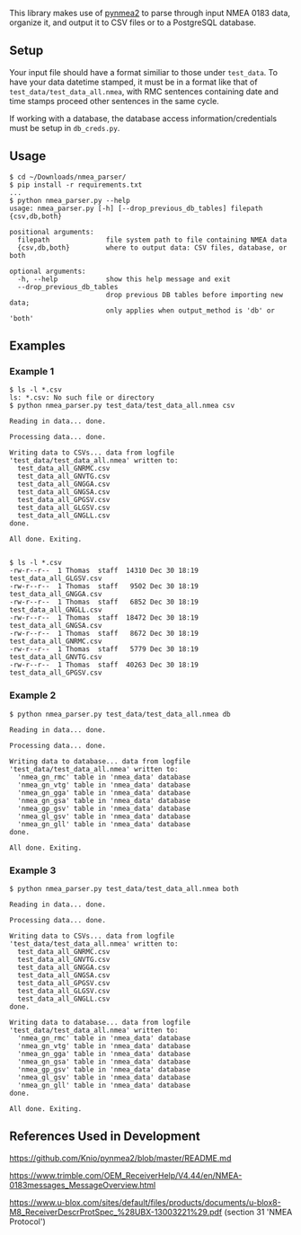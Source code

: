 This library makes use of [pynmea2](https://github.com/Knio/pynmea2) to parse through input NMEA 0183 data, organize it, and output it to CSV files or to a PostgreSQL database.

## Setup

Your input file should have a format similiar to those under `test_data`. To have your data datetime stamped, it must be in a format like that of `test_data/test_data_all.nmea`, with RMC sentences containing date and time stamps proceed other sentences in the same cycle.

If working with a database, the database access information/credentials must be setup in `db_creds.py`.


## Usage
```
$ cd ~/Downloads/nmea_parser/
$ pip install -r requirements.txt
...
$ python nmea_parser.py --help
usage: nmea_parser.py [-h] [--drop_previous_db_tables] filepath {csv,db,both}

positional arguments:
  filepath              file system path to file containing NMEA data
  {csv,db,both}         where to output data: CSV files, database, or both

optional arguments:
  -h, --help            show this help message and exit
  --drop_previous_db_tables
                        drop previous DB tables before importing new data;
                        only applies when output_method is 'db' or 'both'
```
## Examples
### Example 1
```
$ ls -l *.csv
ls: *.csv: No such file or directory
$ python nmea_parser.py test_data/test_data_all.nmea csv

Reading in data... done.

Processing data... done.

Writing data to CSVs... data from logfile 'test_data/test_data_all.nmea' written to:
  test_data_all_GNRMC.csv
  test_data_all_GNVTG.csv
  test_data_all_GNGGA.csv
  test_data_all_GNGSA.csv
  test_data_all_GPGSV.csv
  test_data_all_GLGSV.csv
  test_data_all_GNGLL.csv
done.

All done. Exiting.


$ ls -l *.csv
-rw-r--r--  1 Thomas  staff  14310 Dec 30 18:19 test_data_all_GLGSV.csv
-rw-r--r--  1 Thomas  staff   9502 Dec 30 18:19 test_data_all_GNGGA.csv
-rw-r--r--  1 Thomas  staff   6852 Dec 30 18:19 test_data_all_GNGLL.csv
-rw-r--r--  1 Thomas  staff  18472 Dec 30 18:19 test_data_all_GNGSA.csv
-rw-r--r--  1 Thomas  staff   8672 Dec 30 18:19 test_data_all_GNRMC.csv
-rw-r--r--  1 Thomas  staff   5779 Dec 30 18:19 test_data_all_GNVTG.csv
-rw-r--r--  1 Thomas  staff  40263 Dec 30 18:19 test_data_all_GPGSV.csv
```

### Example 2
```
$ python nmea_parser.py test_data/test_data_all.nmea db

Reading in data... done.

Processing data... done.

Writing data to database... data from logfile 'test_data/test_data_all.nmea' written to:
  'nmea_gn_rmc' table in 'nmea_data' database
  'nmea_gn_vtg' table in 'nmea_data' database
  'nmea_gn_gga' table in 'nmea_data' database
  'nmea_gn_gsa' table in 'nmea_data' database
  'nmea_gp_gsv' table in 'nmea_data' database
  'nmea_gl_gsv' table in 'nmea_data' database
  'nmea_gn_gll' table in 'nmea_data' database
done.

All done. Exiting.
```

### Example 3
```
$ python nmea_parser.py test_data/test_data_all.nmea both

Reading in data... done.

Processing data... done.

Writing data to CSVs... data from logfile 'test_data/test_data_all.nmea' written to:
  test_data_all_GNRMC.csv
  test_data_all_GNVTG.csv
  test_data_all_GNGGA.csv
  test_data_all_GNGSA.csv
  test_data_all_GPGSV.csv
  test_data_all_GLGSV.csv
  test_data_all_GNGLL.csv
done.

Writing data to database... data from logfile 'test_data/test_data_all.nmea' written to:
  'nmea_gn_rmc' table in 'nmea_data' database
  'nmea_gn_vtg' table in 'nmea_data' database
  'nmea_gn_gga' table in 'nmea_data' database
  'nmea_gn_gsa' table in 'nmea_data' database
  'nmea_gp_gsv' table in 'nmea_data' database
  'nmea_gl_gsv' table in 'nmea_data' database
  'nmea_gn_gll' table in 'nmea_data' database
done.

All done. Exiting.
```


## References Used in Development
https://github.com/Knio/pynmea2/blob/master/README.md

https://www.trimble.com/OEM_ReceiverHelp/V4.44/en/NMEA-0183messages_MessageOverview.html

https://www.u-blox.com/sites/default/files/products/documents/u-blox8-M8_ReceiverDescrProtSpec_%28UBX-13003221%29.pdf (section 31 'NMEA Protocol')
